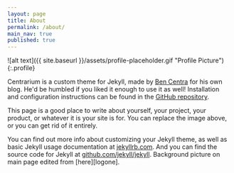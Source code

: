 ```yaml
---
layout: page
title: About
permalink: /about/
main_nav: true
published: true
---
```


![alt text]({{ site.baseurl }}/assets/profile-placeholder.gif "Profile Picture"){:.profile}

Centrarium is a custom theme for Jekyll, made by [Ben Centra][bencentra] for his own blog. He'd be humbled if you liked it enough to use it as well! Installation and configuration instructions can be found in the [GitHub repository](https://github.com/bencentra/centrarium).

This page is a good place to write about yourself, your project, your product, or whatever it is your site is for. You can replace the image above, or you can get rid of it entirely. 

You can find out more info about customizing your Jekyll theme, as well as basic Jekyll usage documentation at [jekyllrb.com](http://jekyllrb.com/). And you can find the source code for Jekyll at [github.com/jekyll/jekyll](https://github.com/jekyll/jekyll).  Background picture on main page edited from [here][logone].

[centrarium]: https://github.com/bencentra/centrarium
[bencentra]: http://bencentra.com
[jekyll]: https://github.com/jekyll/jekyll
[logoone]:https://www.youtube.com/watch?v=pjN-O14txzw
